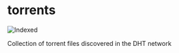 torrents 
========
![Indexed](https://img.shields.io/badge/indexed-255285-blue)

Collection of torrent files discovered in the DHT network
